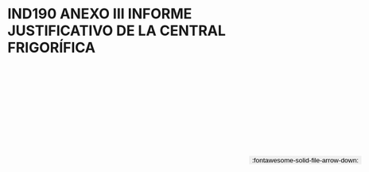 
# IND190 ANEXO III INFORME JUSTIFICATIVO DE LA CENTRAL FRIGORÍFICA

<a href='../IND190 ANEXO III INFORME JUSTIFICATIVO DE LA CENTRAL FRIGORÍFICA.pdf' download>
<button class='md-button -primary' 
id='download-btn' style="position: fixed; top: 10%; right: 20px; 
        transform: translateY(-50%); z-index: 1000;  border: none; ">
:fontawesome-solid-file-arrow-down: 
</button>
</a>

<div 
    id='../IND190 ANEXO III INFORME JUSTIFICATIVO DE LA CENTRAL FRIGORÍFICA.pdf' 
    data-pdf-url='../IND190 ANEXO III INFORME JUSTIFICATIVO DE LA CENTRAL FRIGORÍFICA.pdf'
    style=' width: 100%; height: auto;overflow: auto;'>
</div>

